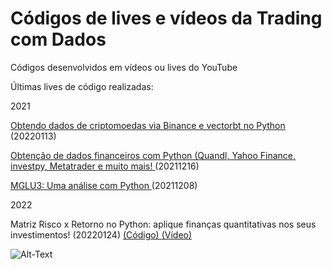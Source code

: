 # Códigos de lives e vídeos da Trading com Dados

Códigos desenvolvidos em vídeos ou lives do YouTube

Últimas lives de código realizadas:


2021


[Obtendo dados de criptomoedas via Binance e vectorbt no Python ](https://youtu.be/Ux8CmoZgvWY)(20220113)

[Obtenção de dados financeiros com Python (Quandl, Yahoo Finance, investpy, Metatrader e muito mais! ](https://youtu.be/sd6pQaDSRgs)(20211216)

[MGLU3: Uma análise com Python ](https://youtu.be/LMVpp0xymOE)(20211208)


2022

Matriz Risco x Retorno no Python: aplique finanças quantitativas nos seus investimentos! (20220124)
[(Código) ](https://github.com/Trading-com-Dados/codigos_videos/blob/main/20220124_Matriz_Risco_vs_Retorno_YouTube.ipynb)
[(Vídeo) ](https://youtu.be/eYI8VbaX7mo)





![Alt-Text](https://www.valutrades.com/hs-fs/hubfs/data-driven-trading.jpg?width=1095&name=data-driven-trading.jpg)
